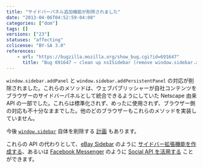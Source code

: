 ```yaml
---
title: "サイドバーパネル追加機能が削除されました"
date: "2013-04-06T04:52:59-04:00"
categories: ["dom"]
tags: []
versions: ["23"]
statuses: "affecting"
cclicense: "BY-SA 3.0"
references:
    - url: "https://bugzilla.mozilla.org/show_bug.cgi?id=691647"
      title: "Bug 691647 – clean up nsISidebar (remove window.sidebar.addPanel/addPersistentPanel)"
---
```

`window.sidebar.addPanel` と `window.sidebar.addPersistentPanel` の対応が削除されました。これらのメソッドは、ウェブパブリッシャーが自社コンテンツをブラウザーのサイドバーパネルとして統合できるようにしていた Netscape 由来 API の一部でした。これらは標準化されず、めったに使用されず、ブラウザー側の対応も不十分なままでした。他のどのブラウザーもこれらのメソッドを実装していません。

今後 [`window.sidebar`](https://developer.mozilla.org/docs/Web/API/window.sidebar) 自体を削除する [計画](https://www.fxsitecompat.com/ja/docs/2015/window-sidebar-will-be-removed/) もあります。

これらの API の代わりとして、[eBay Sidebar](https://addons.mozilla.org/ja/firefox/addon/ebay-sidebar/) のように [サイドバー拡張機能を作成する](https://developer.mozilla.org/docs/Creating_a_Firefox_sidebar)、あるいは [Facebook Messenger](https://www.facebook.com/about/messenger-for-firefox) のように [Social API を活用する](https://developer.mozilla.org/docs/Social_API) ことができます。
